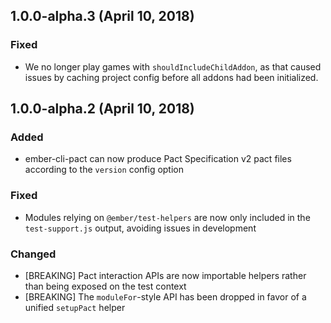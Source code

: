 ## 1.0.0-alpha.3 (April 10, 2018)
### Fixed
- We no longer play games with `shouldIncludeChildAddon`, as that caused issues by caching project config before all addons had been initialized.

## 1.0.0-alpha.2 (April 10, 2018)
### Added
- ember-cli-pact can now produce Pact Specification v2 pact files according to the `version` config option

### Fixed
- Modules relying on `@ember/test-helpers` are now only included in the `test-support.js` output, avoiding issues in development

### Changed
- [BREAKING] Pact interaction APIs are now importable helpers rather than being exposed on the test context
- [BREAKING] The `moduleFor`-style API has been dropped in favor of a unified `setupPact` helper
